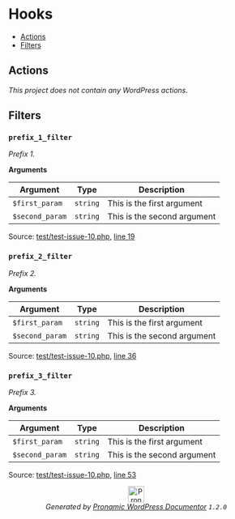 # Hooks

- [Actions](#actions)
- [Filters](#filters)

## Actions

*This project does not contain any WordPress actions.*

## Filters

### `prefix_1_filter`

*Prefix 1.*

**Arguments**

Argument | Type | Description
-------- | ---- | -----------
`$first_param` | `string` | This is the first argument
`$second_param` | `string` | This is the second argument

Source: [test/test-issue-10.php](test-issue-10.php), [line 19](test-issue-10.php#L19-L25)

### `prefix_2_filter`

*Prefix 2.*

**Arguments**

Argument | Type | Description
-------- | ---- | -----------
`$first_param` | `string` | This is the first argument
`$second_param` | `string` | This is the second argument

Source: [test/test-issue-10.php](test-issue-10.php), [line 36](test-issue-10.php#L36-L42)

### `prefix_3_filter`

*Prefix 3.*

**Arguments**

Argument | Type | Description
-------- | ---- | -----------
`$first_param` | `string` | This is the first argument
`$second_param` | `string` | This is the second argument

Source: [test/test-issue-10.php](test-issue-10.php), [line 53](test-issue-10.php#L53-L59)


<p align="center"><a href="https://github.com/pronamic/wp-documentor"><img src="https://cdn.jsdelivr.net/gh/pronamic/wp-documentor@main/logos/pronamic-wp-documentor.svgo-min.svg" alt="Pronamic WordPress Documentor" width="32" height="32"></a><br><em>Generated by <a href="https://github.com/pronamic/wp-documentor">Pronamic WordPress Documentor</a> <code>1.2.0</code></em><p>


